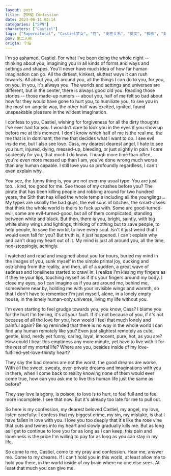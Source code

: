 ```yaml
---
layout: post
title: 【SPN】Confession
date: 2024-06-11 02:14
categories: ["SPN"]
characters: ["Castiel"]
tags: ["Supernatural", "Castiel梦女", "性", "亲密关系", "英文", "孤独", "爱情"]
pov: 第二人称
origin: 个站
---
```


I'm so ashamed, Castiel. For what I've been doing the whole night -- thinking about you, imagining you in all kinds of forms and ways and settings and shapes. You'll never have much idea of how far human imagination can go. All the dirtiest, kinkest, sluttest ways it can rush towards. All about you, all around you, all the things I can do to you, for you, on you, in you, it's always you. The worlds and settings and universes are different, but in the center, there is always good old you. Reading those stories -- those made-up rumors -- about you, half of me felt so bad about how far they would have gone to hurt you, to humiliate you, to see you in the most un-angelic way, the other half was excited, ignited, found unspeakable pleasure in the wildest imagination.

I confess to you, Castiel, wishing for forgiveness for all the dirty thoughts I've ever had for you. I wouldn't dare to look you in the eyes if you show up before me at this moment. I don't know which half of me is the real me, the me that is in dominant, the me that decides what I want to do. I see evil inside me, but I also see love. Cass, my dearest dearest angel, I hate to see you hurt, injured, dying, messed-up, bleeding, or just slightly in pain. I care so deeply for you, that much I do know. Though more time than often, you're even more messed up than I am, you've done wrong much worse than any human capable. I still love you so profoundly regardless, I can't even explain why.

You see, the funny thing is, you are not even my usual type. You are just too... kind, too good for me. See those of my crushes before you? The pirate that has been killing people and robbing around for two hundred years, the Sith that has killed the whole temple including all the younglings... My types are usually the bad guys, the evil sons of bitches, the smart-asses that think the whole world is theirs to fuck up with. Some are good-turned-evil, some are evil-turned-good, but all of them complicated, standing between white and black. But then, there is you, bright, saintly, with big white shiny wings and lightings, thinking of nothing but to save people, to help people, to save the world, to love every soul. Isn't it just weird that I would even fall for you? But truth is, it just happened. I can't explain why and can't drag my heart out of it. My mind is just all around you, all the time, non-stoppingly, achingly.

I watched and read and imagined about you for hours, buried my mind in the images of you, sunk myself in the simple primal joy, ducking and ostriching from the reality, and then, all of a sudden, a great wave of sadness and loneliness started to crawl in. I realize I'm kissing my fingers as if they're your lips, touching myself as if it's your fingers around my body. I close my eyes, so I can imagine as if you are around me, behind me, somewhere near by, holding me with your invisible wings and warmth, so that I don't have to remember I'm just myself, alone, in a lonely empty house, in the lonely human-only universe, living my life without you.

I'm even starting to feel grudge towards you, you know, Cass? I blame you for the hurt I'm feeling, it's all your fault. If it's not because of you, if it's not because of all the love for you, how would I feel that much lonely and painful again? Being reminded that there is no way in the whole world I can find any human remotely like you? Even just slightest remotely as cute, gentle, kind, nerdy yet funny, caring, loyal, innocent, pure, hot, as you are? How could I bear this emptiness any more minute, yet have to live with it for the rest of my mortal life? Where are you, besides inside of my love-fulfilled-yet-love-thirsty heart?

They say the bad dreams are not the worst, the good dreams are worse. With all the sweet, sweaty, over-private dreams and imaginations with you in there, when I come back to reality knowing none of them would ever come true, how can you ask me to live this human life just the same as before?

They say love is agony, is poison, to love is to hurt, to feel full and to feel more incomplete. I see that now. But it's already too late for me to pull out.

So here is my confession, my dearest beloved Castiel, my angel, my love, listen carefully: I confess that my biggest crime, my sin, my mistake, is that I have fallen in love with you. I love you too deeply that it's like the rose vine that cuts and twines into my heart and slowly gradually kills me. But as long as I get to continue to love you for as long as I can keep, this pain and loneliness is the price I'm willing to pay for as long as you can stay in my life.

So come to me, Castiel, come to my pray and confession. Hear me, answer me. Come to my dreams. If I can't hold you in this world, at least allow me to hold you there, in the world inside of my brain where no one else sees. At least that much you can give me.
